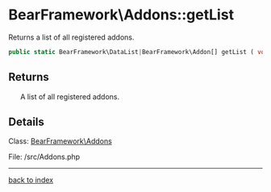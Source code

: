 # BearFramework\Addons::getList

Returns a list of all registered addons.

```php
public static BearFramework\DataList|BearFramework\Addon[] getList ( void )
```

## Returns

&nbsp;&nbsp;&nbsp;&nbsp;&nbsp;&nbsp;A list of all registered addons.

## Details

Class: [BearFramework\Addons](bearframework.addons.class.md)

File: /src/Addons.php

---

[back to index](index.md)

